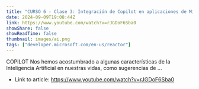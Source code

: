 ```yaml
---
title: "CURSO 6 - Clase 3: Integración de Copilot en aplicaciones de Microsoft 365"
date: 2024-09-09T19:08:44Z
link: https://www.youtube.com/watch?v=rJGDoF6Sba0
showShare: false
showReadTime: false
thumbnail: images/ai.png
tags: ["developer.microsoft.com/en-us/reactor"]
---
```

COPILOT Nos hemos acostumbrado a algunas características de la Inteligencia Artificial en nuestras vidas, como sugerencias de ...

- Link to article: https://www.youtube.com/watch?v=rJGDoF6Sba0